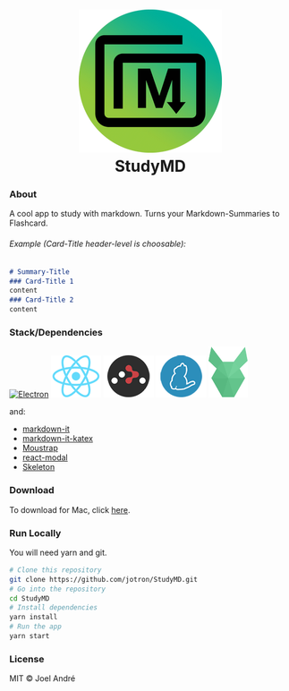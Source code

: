 <h1 align="center">
  <img src="src/ressources/icons/png/256x256.png" alt="Icon">
  <br>
  StudyMD
  <br>
</h1>

### About
A cool app to study with markdown.
Turns your Markdown-Summaries to Flashcard.

###### Example (Card-Title header-level is choosable):

```markdown
# Summary-Title
### Card-Title 1
content
### Card-Title 2
content
```



### Stack/Dependencies
<a href="https://electronjs.org"> <img src="https://electronjs.org/images/electron-logo.svg" alt="Electron" height="90px"></a>
[![React](src/ressources/stack/react.png)](https://facebook.github.io/react/)
[![React Router](src/ressources/stack/react-router.png)](https://github.com/ReactTraining/react-router)
[![Yarn](src/ressources/stack/yarn.png)](https://yarnpkg.com/)
<a href="https://pouchdb.com/"> <img src="src/ressources/stack/pouchdb.svg" alt="Electron" height="90px"></a>

and:
- [markdown-it](https://github.com/markdown-it/markdown-it)
- [markdown-it-katex](https://github.com/waylonflinn/markdown-it-katex)
- [Moustrap](https://github.com/ccampbell/mousetrap)
- [react-modal](https://github.com/reactjs/react-modal)
- [Skeleton](https://github.com/dhg/Skeleton)


### Download

To download for Mac, click [here](https://github.com/jotron/StudyMD/releases).

### Run Locally

You will need yarn and git.

```bash
# Clone this repository
git clone https://github.com/jotron/StudyMD.git
# Go into the repository
cd StudyMD
# Install dependencies
yarn install
# Run the app
yarn start
```


### License

MIT © Joel André
